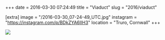 +++
date = 2016-03-30 07:24:49
title = "Viaduct"
slug = "2016/viaduct"

[extra]
image = "/2016-03-30_07-24-49_UTC.jpg"
instagram = "https://instagram.com/p/BDkZYA6IIH3"
location = "Truro, Cornwall"
+++

<img src="/2016-03-30_07-24-49_UTC.jpg" />
